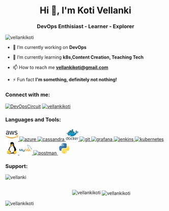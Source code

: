 <h1 align="center">Hi 👋, I'm Koti Vellanki</h1>
<h3 align="center">DevOps Enthisiast - Learner - Explorer</h3>

<p align="left"> <img src="https://komarev.com/ghpvc/?username=vellankikoti&label=Profile%20views&color=0e75b6&style=flat" alt="vellankikoti" /> </p>

- 🔭 I’m currently working on **DevOps**

- 🌱 I’m currently learning **k8s,Content Creation, Teaching Tech**

- 📫 How to reach me **vellankikoti@gmail.com**

- ⚡ Fun fact **I'm something, definitely not nothing!**

<h3 align="left">Connect with me:</h3>
<p align="left">
<a href="https://[twitter.com/ikotivellanki](https://x.com/DevOpsCircuit)" target="blank"><img align="center" src="https://raw.githubusercontent.com/rahuldkjain/github-profile-readme-generator/master/src/images/icons/Social/twitter.svg" alt="DevOpsCircuit" height="30" width="40" /></a>
<a href="https://linkedin.com/in/vellankikoti" target="blank"><img align="center" src="https://raw.githubusercontent.com/rahuldkjain/github-profile-readme-generator/master/src/images/icons/Social/linked-in-alt.svg" alt="vellankikoti" height="30" width="40" /></a>
</p>

<h3 align="left">Languages and Tools:</h3>
<p align="left"> <a href="https://angular.io" target="_blank" rel="noreferrer"> </a> <a href="https://aws.amazon.com" target="_blank" rel="noreferrer"> <img src="https://raw.githubusercontent.com/devicons/devicon/master/icons/amazonwebservices/amazonwebservices-original-wordmark.svg" alt="aws" width="40" height="40"/> </a> <a href="https://azure.microsoft.com/en-in/" target="_blank" rel="noreferrer"> <img src="https://www.vectorlogo.zone/logos/microsoft_azure/microsoft_azure-icon.svg" alt="azure" width="40" height="40"/> </a> <a href="https://cassandra.apache.org/" target="_blank" rel="noreferrer"> <img src="https://www.vectorlogo.zone/logos/apache_cassandra/apache_cassandra-icon.svg" alt="cassandra" width="40" height="40"/> </a> <a href="https://www.docker.com/" target="_blank" rel="noreferrer"> <img src="https://raw.githubusercontent.com/devicons/devicon/master/icons/docker/docker-original-wordmark.svg" alt="docker" width="40" height="40"/> </a> <a href="https://git-scm.com/" target="_blank" rel="noreferrer"> <img src="https://www.vectorlogo.zone/logos/git-scm/git-scm-icon.svg" alt="git" width="40" height="40"/> </a> <a href="https://grafana.com" target="_blank" rel="noreferrer"> <img src="https://www.vectorlogo.zone/logos/grafana/grafana-icon.svg" alt="grafana" width="40" height="40"/> </a> <a href="https://www.jenkins.io" target="_blank" rel="noreferrer"> <img src="https://www.vectorlogo.zone/logos/jenkins/jenkins-icon.svg" alt="jenkins" width="40" height="40"/> </a> <a href="https://kubernetes.io" target="_blank" rel="noreferrer"> <img src="https://www.vectorlogo.zone/logos/kubernetes/kubernetes-icon.svg" alt="kubernetes" width="40" height="40"/> </a> <a href="https://www.linux.org/" target="_blank" rel="noreferrer"> <img src="https://raw.githubusercontent.com/devicons/devicon/master/icons/linux/linux-original.svg" alt="linux" width="40" height="40"/> </a> <a href="https://www.mysql.com/" target="_blank" rel="noreferrer"> <img src="https://raw.githubusercontent.com/devicons/devicon/master/icons/mysql/mysql-original-wordmark.svg" alt="mysql" width="40" height="40"/> </a> <a href="https://postman.com" target="_blank" rel="noreferrer"> <img src="https://www.vectorlogo.zone/logos/getpostman/getpostman-icon.svg" alt="postman" width="40" height="40"/> </a> <a href="https://www.python.org" target="_blank" rel="noreferrer"> <img src="https://raw.githubusercontent.com/devicons/devicon/master/icons/python/python-original.svg" alt="python" width="40" height="40"/> </a> </p>

<h3 align="left">Support:</h3>
<p><a href="https://www.buymeacoffee.com/vellanki"> <img align="left" src="https://cdn.buymeacoffee.com/buttons/v2/default-yellow.png" height="50" width="210" alt="vellanki" /></a></p><br><br>

<p><img align="left" src="https://github-readme-stats.vercel.app/api/top-langs?username=vellankikoti&show_icons=true&locale=en&layout=compact" alt="vellankikoti" /></p>

<p>&nbsp;<img align="center" src="https://github-readme-stats.vercel.app/api?username=vellankikoti&show_icons=true&locale=en" alt="vellankikoti" /></p>

<p><img align="center" src="https://github-readme-streak-stats.herokuapp.com/?user=vellankikoti&" alt="vellankikoti" /></p>

